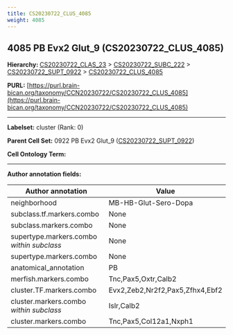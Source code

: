 ```yaml
---
title: CS20230722_CLUS_4085
weight: 4085
---
```

## 4085 PB Evx2 Glut_9 (CS20230722_CLUS_4085)
<b>Hierarchy: </b>
[CS20230722_CLAS_23](../CS20230722_CLAS_23) >
[CS20230722_SUBC_222](../CS20230722_SUBC_222) >
[CS20230722_SUPT_0922](../CS20230722_SUPT_0922) >
[CS20230722_CLUS_4085](../CS20230722_CLUS_4085)

**PURL:** [https://purl.brain-bican.org/taxonomy/CCN20230722/CS20230722_CLUS_4085](https://purl.brain-bican.org/taxonomy/CCN20230722/CS20230722_CLUS_4085)

---


**Labelset:** cluster (Rank: 0)

**Parent Cell Set:** 0922 PB Evx2 Glut_9 ([CS20230722_SUPT_0922](../CS20230722_SUPT_0922))



**Cell Ontology Term:** 

[MARKER GENES.]: #


---

[TRANSFERRED ANNOTATIONS.]: #


[AUTHOR ANNOTATION FIELDS.]: #


**Author annotation fields:**

| Author annotation | Value |
|-------------------|-------|
|neighborhood|MB-HB-Glut-Sero-Dopa|
|subclass.tf.markers.combo|None|
|subclass.markers.combo|None|
|supertype.markers.combo _within subclass_|None|
|supertype.markers.combo|None|
|anatomical_annotation|PB|
|merfish.markers.combo|Tnc,Pax5,Oxtr,Calb2|
|cluster.TF.markers.combo|Evx2,Zeb2,Nr2f2,Pax5,Zfhx4,Ebf2|
|cluster.markers.combo _within subclass_|Islr,Calb2|
|cluster.markers.combo|Tnc,Pax5,Col12a1,Nxph1|

